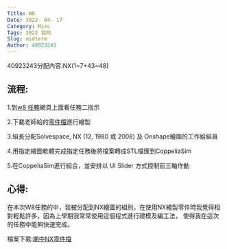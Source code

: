 ```yaml
---
Title: W8
Date: 2022- 04- 17
Category: Misc
Tags: 2022 協同
Slug: midterm
Author: 40923243
---
```

40923243分配內容:NX(1~7+43~48)
<!-- PELICAN_END_SUMMARY -->
流程:
----

1.到[w8 任務]網頁上面看任務二指示

2.下載老師給的[零件檔]進行繪製

3.組長分配Solvespace, NX (12, 1980 或 2008) 及 Onshape繪圖的工作給組員

4.用指定繪圖軟體完成指定任務後將檔案轉成STL檔匯到CoppeliaSim

5.在CoppeliaSim進行組合，並安排以 UI Slider 方式控制前三軸作動

心得:
----

在本次W8任務的中，我被分配到NX繪圖的組別，在使用NX繪製零件時我覺得相對輕鬆許多，因為上學期我常常使用這個程式進行建模及編工法， 使得我在這次的任務中能夠快速完成。

檔案下載:[期中NX零件檔]

[期中NX零件檔]:https://40923243.github.io/cd2022/downloads/NX(1~7)(43~48).rar
[w8 任務]:https://mde.tw/cd2022_guide/content/w8%20%E4%BB%BB%E5%8B%99.html
[零件檔]:https://mde.tw/cd2022_guide/downloads/cd2022_uarm_nx12_imported.7z
